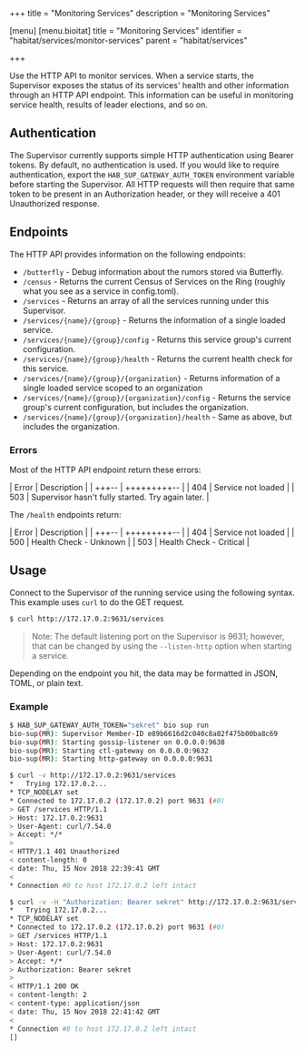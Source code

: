 +++
title = "Monitoring Services"
description = "Monitoring Services"

[menu]
  [menu.bioitat]
    title = "Monitoring Services"
    identifier = "habitat/services/monitor-services"
    parent = "habitat/services"

+++

Use the HTTP API to monitor services. When a service starts, the Supervisor exposes the status of its services' health and other information through an HTTP API endpoint. This information can be useful in monitoring service health, results of leader elections, and so on.

## Authentication

The Supervisor currently supports simple HTTP authentication using Bearer tokens. By default, no authentication is used. If you would like to require authentication, export the `HAB_SUP_GATEWAY_AUTH_TOKEN` environment variable before starting the Supervisor. All HTTP requests will then require that same token to be present in an Authorization header, or they will receive a 401 Unauthorized response.

## Endpoints

The HTTP API provides information on the following endpoints:

* `/butterfly` - Debug information about the rumors stored via Butterfly.
* `/census` - Returns the current Census of Services on the Ring (roughly what you see as a service in config.toml).
* `/services` - Returns an array of all the services running under this Supervisor.
* `/services/{name}/{group}` - Returns the information of a single loaded service.
* `/services/{name}/{group}/config` - Returns this service group's current configuration.
* `/services/{name}/{group}/health` - Returns the current health check for this service.
* `/services/{name}/{group}/{organization}` - Returns information of a single loaded service scoped to an organization
* `/services/{name}/{group}/{organization}/config` - Returns the service group's current configuration, but includes the organization.
* `/services/{name}/{group}/{organization}/health` - Same as above, but includes the organization.

### Errors

Most of the HTTP API endpoint return these errors:

| Error | Description |
| +++-- | +++++++++-- |
| 404 | Service not loaded |
| 503 | Supervisor hasn't fully started. Try again later. |

The `/health` endpoints return:

| Error | Description |
| +++-- | +++++++++-- |
| 404 | Service not loaded |
| 500 | Health Check - Unknown |
| 503 | Health Check - Critical |

## Usage

Connect to the Supervisor of the running service using the following syntax. This example uses `curl` to do the GET request.

```bash
$ curl http://172.17.0.2:9631/services
```

> Note: The default listening port on the Supervisor is 9631; however, that can be changed by using the `--listen-http` option when starting a service.

Depending on the endpoint you hit, the data may be formatted in JSON, TOML, or plain text.

### Example

```bash
$ HAB_SUP_GATEWAY_AUTH_TOKEN="sekret" bio sup run
bio-sup(MR): Supervisor Member-ID e89b6616d2c040c8a82f475b00ba8c69
bio-sup(MR): Starting gossip-listener on 0.0.0.0:9638
bio-sup(MR): Starting ctl-gateway on 0.0.0.0:9632
bio-sup(MR): Starting http-gateway on 0.0.0.0:9631
```

```bash
$ curl -v http://172.17.0.2:9631/services
*   Trying 172.17.0.2...
* TCP_NODELAY set
* Connected to 172.17.0.2 (172.17.0.2) port 9631 (#0)
> GET /services HTTP/1.1
> Host: 172.17.0.2:9631
> User-Agent: curl/7.54.0
> Accept: */*
>
< HTTP/1.1 401 Unauthorized
< content-length: 0
< date: Thu, 15 Nov 2018 22:39:41 GMT
<
* Connection #0 to host 172.17.0.2 left intact
```

```bash
$ curl -v -H "Authorization: Bearer sekret" http://172.17.0.2:9631/services
*   Trying 172.17.0.2...
* TCP_NODELAY set
* Connected to 172.17.0.2 (172.17.0.2) port 9631 (#0)
> GET /services HTTP/1.1
> Host: 172.17.0.2:9631
> User-Agent: curl/7.54.0
> Accept: */*
> Authorization: Bearer sekret
>
< HTTP/1.1 200 OK
< content-length: 2
< content-type: application/json
< date: Thu, 15 Nov 2018 22:41:42 GMT
<
* Connection #0 to host 172.17.0.2 left intact
[]
```
